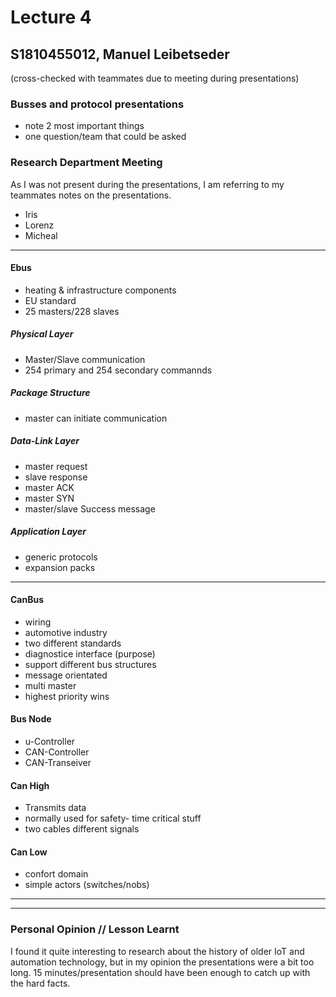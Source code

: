 # Lecture 4
## S1810455012, Manuel Leibetseder

(cross-checked with teammates due to meeting during presentations)

### Busses and protocol presentations

- note 2 most important things 
- one question/team that could be asked


### Research Department Meeting
As I was not present during the presentations, I am referring to my teammates notes on the presentations.

- Iris
- Lorenz
- Micheal

***

#### Ebus

- heating & infrastructure components
- EU standard
- 25 masters/228 slaves

##### Physical Layer
- Master/Slave communication
- 254 primary and 254 secondary commannds

##### Package Structure
- master can initiate communication

##### Data-Link Layer
- master request
- slave response
- master ACK
- master SYN
- master/slave Success message

##### Application Layer
- generic protocols
- expansion packs


***

#### CanBus

- wiring
- automotive industry
- two different standards
- diagnostice interface (purpose)
- support different bus structures
- message orientated
- multi master
- highest priority wins

#### Bus Node
- u-Controller
- CAN-Controller
- CAN-Transeiver

#### Can High
- Transmits data
- normally used for safety- time critical stuff
- two cables different signals

#### Can Low
- confort domain
- simple actors (switches/nobs)

***
***

### Personal Opinion // Lesson Learnt

I found it quite interesting to research about the history of older IoT and automation technology, but in my opinion the presentations were a bit too long. 15 minutes/presentation should have been enough to catch up with the hard facts.


